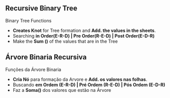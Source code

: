 ## Recursive Binary Tree
Binary Tree Functions
- **Creates Knot** for Tree formation and **Add. the values in the sheets**.
- Searching **in Order(E-R-D) | Pre Order(R-E-D) | Post Order(E-D-R)**
- Make the **Sum ()** of the values that are in the Tree


## Árvore Binaria Recursiva
Funções da Árvore Binaria
- **Cria Nó** para formação da Arvore e **Add. os valores nas folhas**.
- Buscando **em Ordem (E-R-D) | Pré Ordem (R-E-D) | Pós Ordem (E-D-R)**
- Faz a **Soma()** dos valores que estão na Árvore
